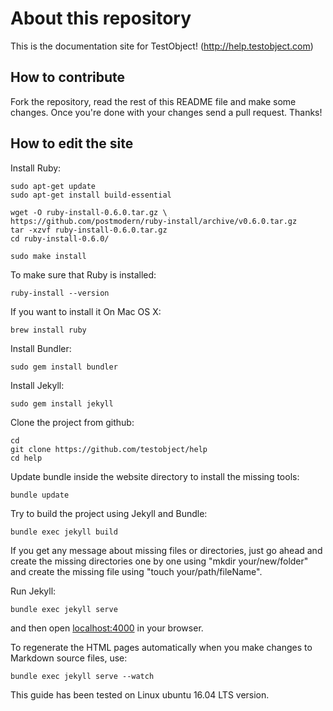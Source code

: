 # About this repository #

This is the documentation site for TestObject! (http://help.testobject.com)

## How to contribute

Fork the repository, read the rest of this README file and make some changes.
Once you're done with your changes send a pull request. Thanks!

## How to edit the site

Install Ruby:

    sudo apt-get update
    sudo apt-get install build-essential

    wget -O ruby-install-0.6.0.tar.gz \
    https://github.com/postmodern/ruby-install/archive/v0.6.0.tar.gz
    tar -xzvf ruby-install-0.6.0.tar.gz
    cd ruby-install-0.6.0/

    sudo make install

To make sure that Ruby is installed:

    ruby-install --version

If you want to install it On Mac OS X:

    brew install ruby


Install Bundler:

    sudo gem install bundler


Install Jekyll:  

    sudo gem install jekyll


Clone the project from github:

    cd
    git clone https://github.com/testobject/help
    cd help

Update bundle inside the website directory to install the missing tools:

    bundle update

Try to build the project using Jekyll and Bundle:

    bundle exec jekyll build

If you get any message about missing files or directories, just go ahead and create the missing directories one by one using "mkdir your/new/folder" and create the missing file using "touch your/path/fileName".


Run Jekyll:  

    bundle exec jekyll serve

and then open [localhost:4000](http://localhost:4000/) in your browser.

To regenerate the HTML pages automatically when you make changes to Markdown source files, use:

    bundle exec jekyll serve --watch  


This guide has been tested on Linux ubuntu 16.04 LTS version.

